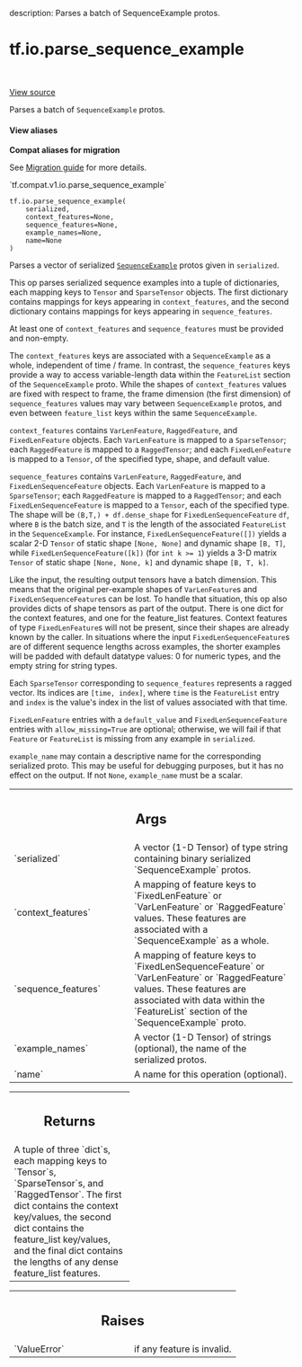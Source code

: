 description: Parses a batch of SequenceExample protos.

<div itemscope itemtype="http://developers.google.com/ReferenceObject">
<meta itemprop="name" content="tf.io.parse_sequence_example" />
<meta itemprop="path" content="Stable" />
</div>

# tf.io.parse_sequence_example

<!-- Insert buttons and diff -->

<table class="tfo-notebook-buttons tfo-api nocontent" align="left">

</table>

<a target="_blank" class="external" href="/code/stable/tensorflow/python/ops/parsing_ops.py">View source</a>



Parses a batch of `SequenceExample` protos.


<section class="expandable">
  <h4 class="showalways">View aliases</h4>
  <p>
<b>Compat aliases for migration</b>
<p>See
<a href="https://www.tensorflow.org/guide/migrate">Migration guide</a> for
more details.</p>
<p>`tf.compat.v1.io.parse_sequence_example`</p>
</p>
</section>

<pre class="devsite-click-to-copy prettyprint lang-py tfo-signature-link">
<code>tf.io.parse_sequence_example(
    serialized,
    context_features=None,
    sequence_features=None,
    example_names=None,
    name=None
)
</code></pre>



<!-- Placeholder for "Used in" -->

Parses a vector of serialized
[`SequenceExample`](https://www.tensorflow.org/code/tensorflow/core/example/example.proto)
protos given in `serialized`.

This op parses serialized sequence examples into a tuple of dictionaries,
each mapping keys to `Tensor` and `SparseTensor` objects.
The first dictionary contains mappings for keys appearing in
`context_features`, and the second dictionary contains mappings for keys
appearing in `sequence_features`.

At least one of `context_features` and `sequence_features` must be provided
and non-empty.

The `context_features` keys are associated with a `SequenceExample` as a
whole, independent of time / frame.  In contrast, the `sequence_features` keys
provide a way to access variable-length data within the `FeatureList` section
of the `SequenceExample` proto.  While the shapes of `context_features` values
are fixed with respect to frame, the frame dimension (the first dimension)
of `sequence_features` values may vary between `SequenceExample` protos,
and even between `feature_list` keys within the same `SequenceExample`.

`context_features` contains `VarLenFeature`, `RaggedFeature`, and
`FixedLenFeature`  objects. Each `VarLenFeature` is mapped to a
`SparseTensor`; each `RaggedFeature` is  mapped to a `RaggedTensor`; and each
`FixedLenFeature` is mapped to a `Tensor`, of the specified type, shape, and
default value.

`sequence_features` contains `VarLenFeature`, `RaggedFeature`, and
`FixedLenSequenceFeature` objects. Each `VarLenFeature` is mapped to a
`SparseTensor`; each `RaggedFeature` is mapped to a `RaggedTensor`; and
each `FixedLenSequenceFeature` is mapped to a `Tensor`, each of the specified
type. The shape will be `(B,T,) + df.dense_shape` for
`FixedLenSequenceFeature` `df`, where `B` is the batch size, and `T` is the
length of the associated `FeatureList` in the `SequenceExample`. For instance,
`FixedLenSequenceFeature([])` yields a scalar 2-D `Tensor` of static shape
`[None, None]` and dynamic shape `[B, T]`, while
`FixedLenSequenceFeature([k])` (for `int k >= 1`) yields a 3-D matrix `Tensor`
of static shape `[None, None, k]` and dynamic shape `[B, T, k]`.

Like the input, the resulting output tensors have a batch dimension. This
means that the original per-example shapes of `VarLenFeature`s and
`FixedLenSequenceFeature`s can be lost. To handle that situation, this op also
provides dicts of shape tensors as part of the output. There is one dict for
the context features, and one for the feature_list features. Context features
of type `FixedLenFeature`s will not be present, since their shapes are already
known by the caller. In situations where the input `FixedLenSequenceFeature`s
are of different sequence lengths across examples, the shorter examples will
be padded with default datatype values: 0 for numeric types, and the empty
string for string types.

Each `SparseTensor` corresponding to `sequence_features` represents a ragged
vector.  Its indices are `[time, index]`, where `time` is the `FeatureList`
entry and `index` is the value's index in the list of values associated with
that time.

`FixedLenFeature` entries with a `default_value` and `FixedLenSequenceFeature`
entries with `allow_missing=True` are optional; otherwise, we will fail if
that `Feature` or `FeatureList` is missing from any example in `serialized`.

`example_name` may contain a descriptive name for the corresponding serialized
proto. This may be useful for debugging purposes, but it has no effect on the
output. If not `None`, `example_name` must be a scalar.

<!-- Tabular view -->
 <table class="responsive fixed orange">
<colgroup><col width="214px"><col></colgroup>
<tr><th colspan="2"><h2 class="add-link">Args</h2></th></tr>

<tr>
<td>
`serialized`<a id="serialized"></a>
</td>
<td>
A vector (1-D Tensor) of type string containing binary
serialized `SequenceExample` protos.
</td>
</tr><tr>
<td>
`context_features`<a id="context_features"></a>
</td>
<td>
A mapping of feature keys to `FixedLenFeature` or
`VarLenFeature` or `RaggedFeature` values. These features are associated
with a `SequenceExample` as a whole.
</td>
</tr><tr>
<td>
`sequence_features`<a id="sequence_features"></a>
</td>
<td>
A mapping of feature keys to
`FixedLenSequenceFeature` or `VarLenFeature` or `RaggedFeature` values.
These features are associated with data within the `FeatureList` section
of the `SequenceExample` proto.
</td>
</tr><tr>
<td>
`example_names`<a id="example_names"></a>
</td>
<td>
A vector (1-D Tensor) of strings (optional), the name of the
serialized protos.
</td>
</tr><tr>
<td>
`name`<a id="name"></a>
</td>
<td>
A name for this operation (optional).
</td>
</tr>
</table>



<!-- Tabular view -->
 <table class="responsive fixed orange">
<colgroup><col width="214px"><col></colgroup>
<tr><th colspan="2"><h2 class="add-link">Returns</h2></th></tr>
<tr class="alt">
<td colspan="2">
A tuple of three `dict`s, each mapping keys to `Tensor`s,
`SparseTensor`s, and `RaggedTensor`. The first dict contains the context
key/values, the second dict contains the feature_list key/values, and the
final dict contains the lengths of any dense feature_list features.
</td>
</tr>

</table>



<!-- Tabular view -->
 <table class="responsive fixed orange">
<colgroup><col width="214px"><col></colgroup>
<tr><th colspan="2"><h2 class="add-link">Raises</h2></th></tr>

<tr>
<td>
`ValueError`<a id="ValueError"></a>
</td>
<td>
if any feature is invalid.
</td>
</tr>
</table>

